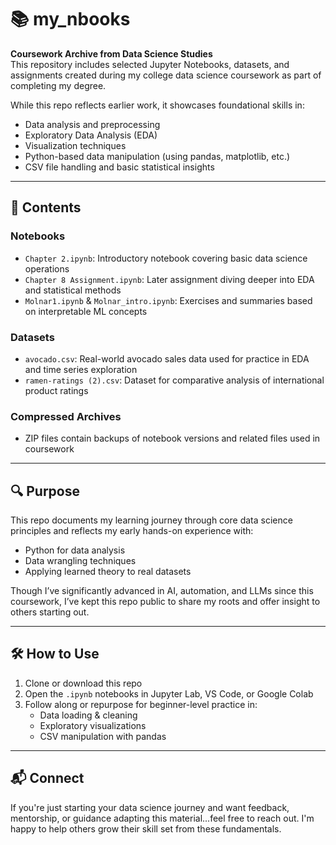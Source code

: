 # 📚 my_nbooks

**Coursework Archive from Data Science Studies**  
This repository includes selected Jupyter Notebooks, datasets, and assignments created during my college data science coursework as part of completing my degree.

While this repo reflects earlier work, it showcases foundational skills in:
- Data analysis and preprocessing
- Exploratory Data Analysis (EDA)
- Visualization techniques
- Python-based data manipulation (using pandas, matplotlib, etc.)
- CSV file handling and basic statistical insights

---

## 🧠 Contents

### Notebooks
- `Chapter 2.ipynb`: Introductory notebook covering basic data science operations
- `Chapter 8 Assignment.ipynb`: Later assignment diving deeper into EDA and statistical methods
- `Molnar1.ipynb` & `Molnar_intro.ipynb`: Exercises and summaries based on interpretable ML concepts

### Datasets
- `avocado.csv`: Real-world avocado sales data used for practice in EDA and time series exploration
- `ramen-ratings (2).csv`: Dataset for comparative analysis of international product ratings

### Compressed Archives
- ZIP files contain backups of notebook versions and related files used in coursework

---

## 🔍 Purpose

This repo documents my learning journey through core data science principles and reflects my early hands-on experience with:
- Python for data analysis
- Data wrangling techniques
- Applying learned theory to real datasets

Though I’ve significantly advanced in AI, automation, and LLMs since this coursework, I’ve kept this repo public to share my roots and offer insight to others starting out.

---

## 🛠️ How to Use

1. Clone or download this repo
2. Open the `.ipynb` notebooks in Jupyter Lab, VS Code, or Google Colab
3. Follow along or repurpose for beginner-level practice in:
   - Data loading & cleaning
   - Exploratory visualizations
   - CSV manipulation with pandas

---

## 📬 Connect

If you're just starting your data science journey and want feedback, mentorship, or guidance adapting this material...feel free to reach out. I'm happy to help others grow their skill set from these fundamentals.
